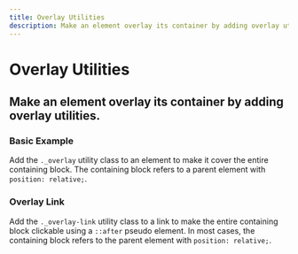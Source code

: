 ```yaml
---
title: Overlay Utilities
description: Make an element overlay its container by adding overlay utilities. 
---
```


<script setup>
import * as examples from '../../../examples/utilities/overlay'
</script>

# Overlay Utilities

## Make an element overlay its container by adding overlay utilities. 

### Basic Example
Add the `._overlay` utility class to an element to make it cover the entire containing block. The containing block refers to a parent element with `position: relative;`.

<example :component="examples.OverlayBasicExample" :html="examples.OverlayBasicExampleHTML"></example>

### Overlay Link

Add the `._overlay-link` utility class to a link to make the entire containing block clickable using a `::after` pseudo element. In most cases, the containing block refers to the parent element with `position: relative;`.

<example type="card" :component="examples.OverlayLinkExample" :html="examples.OverlayLinkExampleHTML"></example>
